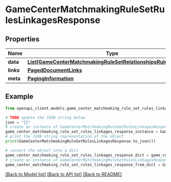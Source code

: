 # GameCenterMatchmakingRuleSetRulesLinkagesResponse


## Properties

Name | Type | Description | Notes
------------ | ------------- | ------------- | -------------
**data** | [**List[GameCenterMatchmakingRuleSetRelationshipsRulesDataInner]**](GameCenterMatchmakingRuleSetRelationshipsRulesDataInner.md) |  | 
**links** | [**PagedDocumentLinks**](PagedDocumentLinks.md) |  | 
**meta** | [**PagingInformation**](PagingInformation.md) |  | [optional] 

## Example

```python
from openapi_client.models.game_center_matchmaking_rule_set_rules_linkages_response import GameCenterMatchmakingRuleSetRulesLinkagesResponse

# TODO update the JSON string below
json = "{}"
# create an instance of GameCenterMatchmakingRuleSetRulesLinkagesResponse from a JSON string
game_center_matchmaking_rule_set_rules_linkages_response_instance = GameCenterMatchmakingRuleSetRulesLinkagesResponse.from_json(json)
# print the JSON string representation of the object
print(GameCenterMatchmakingRuleSetRulesLinkagesResponse.to_json())

# convert the object into a dict
game_center_matchmaking_rule_set_rules_linkages_response_dict = game_center_matchmaking_rule_set_rules_linkages_response_instance.to_dict()
# create an instance of GameCenterMatchmakingRuleSetRulesLinkagesResponse from a dict
game_center_matchmaking_rule_set_rules_linkages_response_from_dict = GameCenterMatchmakingRuleSetRulesLinkagesResponse.from_dict(game_center_matchmaking_rule_set_rules_linkages_response_dict)
```
[[Back to Model list]](../README.md#documentation-for-models) [[Back to API list]](../README.md#documentation-for-api-endpoints) [[Back to README]](../README.md)


